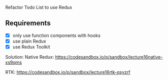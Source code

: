 Refactor Todo List to use Redux

## Requirements

- [x] only use function components with hooks
- [x] use plain Redux
- [x] use Redux Toolkit

Solution:
Native Redux:
https://codesandbox.io/p/sandbox/lecture16native-xs9qms

RTK:
https://codesandbox.io/p/sandbox/lecture16rtk-qsyzrf
